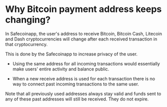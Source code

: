 # Why Bitcoin payment address keeps changing?

In Safecoinapp, the user's address to receive Bitcoin, Bitcoin Cash, Litecoin and Dash cryptocurrencies will change after each received transaction in that cryptocurrency.

This is done by the Safecoinapp to increase privacy of the user. 

- Using the same address for all incoming transactions would essentially make users' entire activity and balance public. 

- When a new receive address is used for each transaction there is no way to connect past incoming transactions to the same user.

Note that all previously used addresses always stay valid and funds sent to any of these past addresses will still be received. They do not expire.
